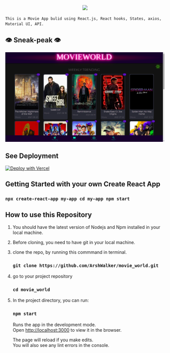 <p align="center">
   <img src="https://readme-typing-svg.herokuapp.com?color=45ffaa&size=40&width=900&height=80&lines=Welcome-to-Walker's-MovieWorld"/>
</p>

 `This is a Movie App bulid using React.js, React hooks, States, axios, Material UI, API.`

## 👁 Sneak-peak 👁
<img src="MovieWorld.png" />

## See Deployment

[![Deploy with Vercel](https://vercel.com/button)](https://walkermovieworld.netlify.app/)


## Getting Started with your own Create React App
### `npx create-react-app my-app cd my-app npm start`

## How to use this Repository

1. You should have the latest version of Nodejs and Npm installed in your local machine.
2. Before cloning, you need to have git in your local machine.
3. clone the repo, by running this commmand in terminal.

    ### `git clone https://github.com/ArshWalker/movie_world.git` 

4. go to your project repository

    ### `cd movie_world`


5. In the project directory, you can run:

     ### `npm start`

     Runs the app in the development mode.\
     Open [http://localhost:3000](http://localhost:3000) to view it in the browser.

     The page will reload if you make edits.\
     You will also see any lint errors in the console.
